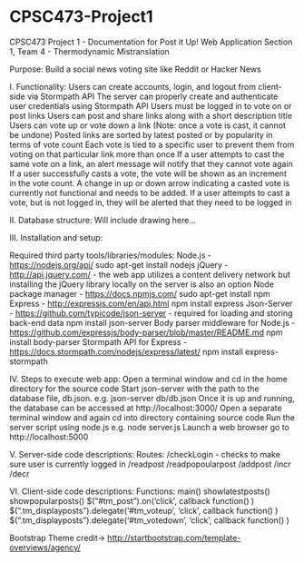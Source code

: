
# CPSC473-Project1

CPSC473 Project 1 - Documentation for Post it Up! Web Application
Section 1, Team 4 - Thermodynamic Mistranslation

Purpose: Build a social news voting site like Reddit or Hacker News

I. Functionality:
Users can create accounts, login, and logout from client-side via Stormpath API
The server can properly create and authenticate user credentials using Stormpath API
Users must be logged in to vote on or post links
Users can post and share links along with a short description title
Users can vote up or vote down a link (Note: once a vote is cast, it cannot be undone)
Posted links are sorted by latest posted or by popularity in terms of vote count
Each vote is tied to a specific user to prevent them from voting on that particular link more than once
If a user attempts to cast the same vote on a link, an alert message will notify that they cannot vote again
If a user successfully casts a vote, the vote will be shown as an increment in the vote count. A change in up or down arrow indicating a casted vote is currently not functional and needs to be added.
If a user attempts to cast a vote, but is not logged in, they will be alerted that they need to be logged in

II. Database structure:
Will include drawing here…

III. Installation and setup:

Required third party tools/libraries/modules:
Node.js - https://nodejs.org/api/
sudo apt-get install nodejs
jQuery - http://api.jquery.com/ - the web app utilizes a content delivery network but installing the jQuery library locally on the server is also an option
Node package manager - https://docs.npmjs.com/
sudo apt-get install npm
Express - http://expressjs.com/en/api.html
npm install express
Json-Server - https://github.com/typicode/json-server - required for loading and storing back-end data
    npm install json-server
Body parser middleware for Node.js - https://github.com/expressjs/body-parser/blob/master/README.md
npm install body-parser
Stormpath API for Express - https://docs.stormpath.com/nodejs/express/latest/
npm install express-stormpath


IV. Steps to execute web app:
Open a terminal window and cd in the home directory for the source code
Start json-server with the path to the database file, db.json.
e.g.     json-server db/db.json
Once it is up and running, the database can be accessed at http://localhost:3000/
Open a separate terminal window and again cd into directory containing source code
Run the server script using node.js
e.g.     node server.js
Launch a web browser go to http://localhost:5000

V. Server-side code descriptions:
Routes:
/checkLogin - checks to make sure user is currently logged in
/readpost 
/readpopoularpost
/addpost
/incr
/decr

VI. Client-side code descriptions:
Functions:
main()
showlatestposts()
showpopularposts()
$(“#tm_post”).on(‘click’, callback function() )
$(“.tm_displayposts”).delegate(‘#tm_voteup’, ‘click’, callback function() )
$(“.tm_displayposts”).delegate(‘#tm_votedown’, ‘click’, callback function() )

Bootstrap Theme credit-> http://startbootstrap.com/template-overviews/agency/
